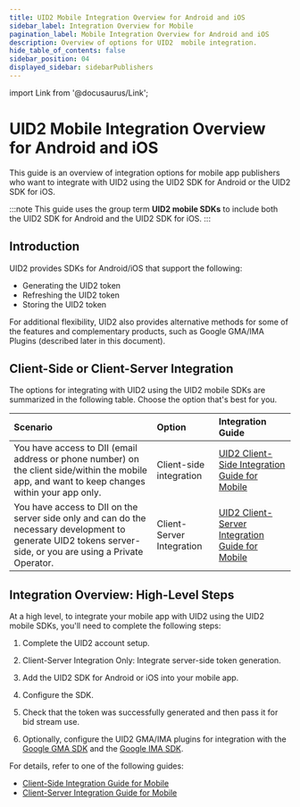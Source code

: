 ```yaml
---
title: UID2 Mobile Integration Overview for Android and iOS
sidebar_label: Integration Overview for Mobile
pagination_label: Mobile Integration Overview for Android and iOS
description: Overview of options for UID2  mobile integration.
hide_table_of_contents: false
sidebar_position: 04
displayed_sidebar: sidebarPublishers
---
```


import Link from '@docusaurus/Link';

# UID2 Mobile Integration Overview for Android and iOS

This guide is an overview of integration options for mobile app publishers who want to integrate with UID2 using the UID2 SDK for Android or the UID2 SDK for iOS.

:::note
This guide uses the group term **UID2 mobile SDKs** to include both the UID2 SDK for Android and the UID2 SDK for iOS.
:::

<!-- It includes the following sections:

- [Introduction](#introduction)
- [Client-Side or Client-Server Integration ](#client-side-or-client-server-integration)
- [Integration Overview: High-Level Steps](#integration-overview-high-level-steps) -->

## Introduction 

UID2 provides SDKs for Android/iOS that support the following:

- Generating the UID2 token
- Refreshing the UID2 token
- Storing the UID2 token

For additional flexibility, UID2 also provides alternative methods for some of the features and complementary products, such as Google GMA/IMA Plugins (described later in this document).

## Client-Side or Client-Server Integration

The options for integrating with UID2 using the UID2 mobile SDKs are summarized in the following table. Choose the option that's best for you.

| Scenario | Option | Integration Guide |
| :--- | :--- | :--- |
| You have access to <Link href="../ref-info/glossary-uid#gl-dii">DII</Link> (email address or phone number) on the client side/within the mobile app, and want to keep changes within your app only. | Client-side integration | [UID2 Client-Side Integration Guide for Mobile](integration-mobile-client-side.md) |
| You have access to DII on the server side only and can do the necessary development to generate UID2 tokens server-side, or you are using a <Link href="../ref-info/glossary-uid#gl-private-operator">Private Operator</Link>. | Client-Server Integration | [UID2 Client-Server Integration Guide for Mobile](integration-mobile-client-server.md) |

## Integration Overview: High-Level Steps

At a high level, to integrate your mobile app with UID2 using the UID2 mobile SDKs, you'll need to complete the following steps:

1. Complete the UID2 account setup.

1. Client-Server Integration Only: Integrate server-side token generation.

1. Add the UID2 SDK for Android or iOS into your mobile app.

1. Configure the SDK.

1. Check that the token was successfully generated and then pass it for bid stream use.

1. Optionally, configure the UID2 GMA/IMA plugins for integration with the [Google GMA SDK](https://developers.google.com/ad-manager/mobile-ads-sdk) and the [Google IMA SDK](https://developers.google.com/interactive-media-ads/).

For details, refer to one of the following guides:

- [Client-Side Integration Guide for Mobile](integration-mobile-client-side.md)
- [Client-Server Integration Guide for Mobile](integration-mobile-client-server.md)
